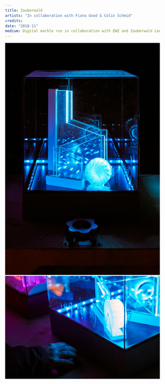 ```yaml
---
title: Zauberwald 
artists: "In collaboration with Fiona Good & Colin Schmid"
credits:
date: "2018-11"
medium: Digital marble run in collaboration with EWZ and Zauberwald Lenzerheide, higlighting the principles of hydropower
---
```

<div class="full">

![](./zw-4.jpg)
![](./zw-2.jpg)

</div>
